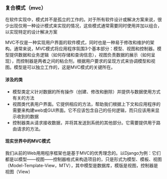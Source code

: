 ### 复合模式（mvc）

在软件实现中，模式并不是孤立的工作的。对于所有软件设计或解决方案来说，很少出现仅用一种设计模式来实现的情况，这些模式通常需要同时使用并加以组合，以实现特定的设计解决方案

MVC不仅是一种实现用户界面的软件模式，同时也是一种易于修改和维护的架构。通常来说，MVC模式将应用程序氛围3个基本部分：模型、视图和控制器。模型提供数据和业务逻辑（如何存储和查询信息），视图负责数据的展示（如何呈现），而控制器是两者之间的粘合剂，根据用户要求的呈现方式来协调模型和视图。模型是可以独立工作的，这是MVC模式的关键所在。

#### 涉及的类

* 模型类定义针对数据的所有操作（创建、修改和删除）并提供与数据使用方式有关的方法
* 视图类代表用户界面。它提供相应的方法，帮助我们根据上下文和应用程序的需要来构建web或GUI界面。它不应该包含自己的任何逻辑，而只应该用来显示收到的数据
* 控制器类从请求接收数据，并将其发送到系统的其他部分。它需要提供用于路由请求的方法。

#### 现实世界中的MVC模式

我们从前的Web用用程序框架也是基于MVC的优秀理念的。以Django为例：它们都是以模型——视图——控制器格式来构造项目的，只是形式为模型、模板、视图（Model-Template-View，MTV），其中模型是数据库，模版是视图，控制器是视图（View）